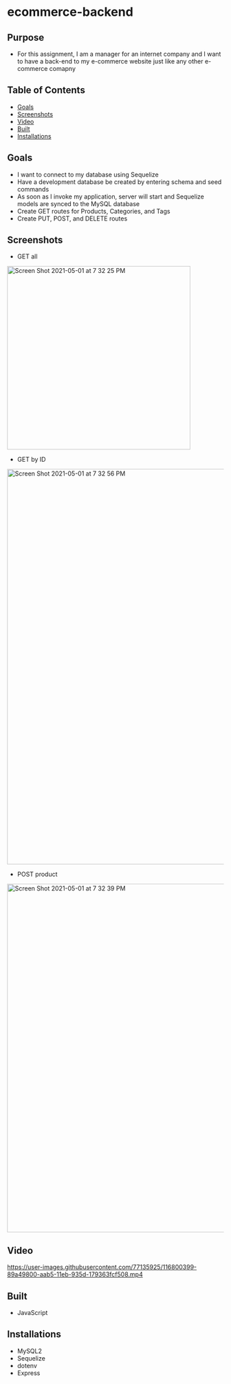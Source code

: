 # ecommerce-backend

## Purpose
* For this assignment, I am a manager for an internet company and I want to have a back-end to my e-commerce website just like any other e-commerce comapny

## Table of Contents
* [Goals](#Goals)
* [Screenshots](#Screenshots)
* [Video](#Video)
* [Built](#Built)
* [Installations](#Installations)

## Goals
* I want to connect to my database using Sequelize
* Have a development database be created by entering schema and seed commands
* As soon as I invoke my application, server will start and Sequelize models are synced to the MySQL database
* Create GET routes for Products, Categories, and Tags
* Create PUT, POST, and DELETE routes

## Screenshots
* GET all
<img width="426" alt="Screen Shot 2021-05-01 at 7 32 25 PM" src="https://user-images.githubusercontent.com/77135925/116800379-6bd73300-aab5-11eb-85a8-d9c5ed5ec8fd.png">

* GET by ID
<img width="918" alt="Screen Shot 2021-05-01 at 7 32 56 PM" src="https://user-images.githubusercontent.com/77135925/116800395-7f829980-aab5-11eb-9484-6ab54e92e822.png">

* POST product
<img width="809" alt="Screen Shot 2021-05-01 at 7 32 39 PM" src="https://user-images.githubusercontent.com/77135925/116800385-74c80480-aab5-11eb-88a1-fe9e3eb0eea0.png">

## Video

https://user-images.githubusercontent.com/77135925/116800399-89a49800-aab5-11eb-935d-179363fcf508.mp4


## Built
* JavaScript

## Installations
* MySQL2
* Sequelize
* dotenv 
* Express
